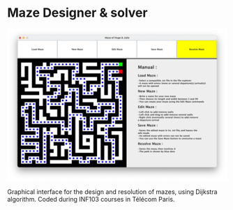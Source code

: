 # Maze Designer & solver

![](/Screenshots/main.png)

Graphical interface for the design and resolution of mazes, using Dijkstra algorithm. Coded during INF103 courses in Télécom Paris.
